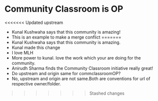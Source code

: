 # Community Classroom is OP

<<<<<<< Updated upstream
- Kunal Kushwaha says that this community is amazing!
- This is an example to make a merge conflict
=======
- Kunal Kushwaha says that this community is amazing.
- Kunal made this change
- I love MLH
- More power to kunal. love the work which your are doing for the community.
- Anirudh Sharma finds the Community Classroom initiative really great!
- Do upstream and origin same for commclassroomOP?
- No, upstream and origin are not same.Both are conventions for url of respective owner/folder.
>>>>>>> Stashed changes
